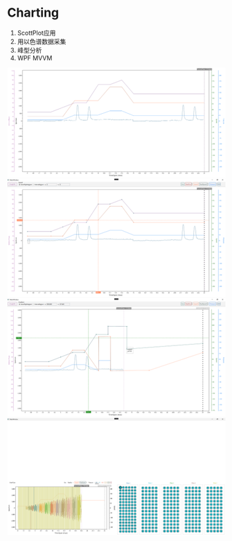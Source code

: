 # Charting
1. ScottPlot应用
2. 用以色谱数据采集
3. 峰型分析
4. WPF MVVM

![](Charting01.png) ![](Charting02.png) ![](Charting03.png) ![](Charting04.png)

